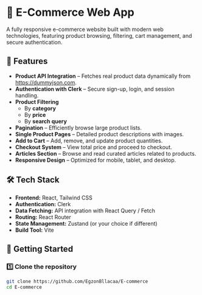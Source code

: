 # 🛒 E-Commerce Web App

A fully responsive e-commerce website built with modern web technologies, featuring product browsing, filtering, cart management, and secure authentication.

## 📌 Features

- **Product API Integration** – Fetches real product data dynamically from https://dummyjson.com.
- **Authentication with Clerk** – Secure sign-up, login, and session handling.
- **Product Filtering**
  - By **category**
  - By **price**
  - By **search query**
- **Pagination** – Efficiently browse large product lists.
- **Single Product Pages** – Detailed product descriptions with images.
- **Add to Cart** – Add, remove, and update product quantities.
- **Checkout System** – View total price and proceed to checkout.
- **Articles Section** – Browse and read curated articles related to products.
- **Responsive Design** – Optimized for mobile, tablet, and desktop.

## 🛠️ Tech Stack

- **Frontend:** React, Tailwind CSS
- **Authentication:** Clerk
- **Data Fetching:** API integration with React Query / Fetch
- **Routing:** React Router
- **State Management:** Zustand (or your choice if different)
- **Build Tool:** Vite

## 🚀 Getting Started

### 1️⃣ Clone the repository
```bash
git clone https://github.com/EgzonBllacaa/E-commerce
cd E-commerce
